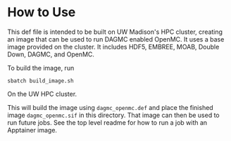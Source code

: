 # How to Use
This def file is intended to be built on UW Madison's HPC cluster, creating an image that can be used to run DAGMC enabled OpenMC. It uses a base image provided on the cluster. It includes HDF5, EMBREE, MOAB, Double Down, DAGMC, and OpenMC.

To build the image, run

`sbatch build_image.sh`

On the UW HPC cluster.

This will build the image using `dagmc_openmc.def` and place the finished image `dagmc_openmc.sif` in this directory. That image can then be used to run future jobs. See the top level readme for how to run a job with an Apptainer image.
